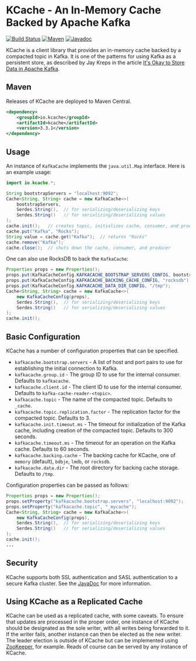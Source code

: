 # KCache - An In-Memory Cache Backed by Apache Kafka

[![Build Status][travis-shield]][travis-link]
[![Maven][maven-shield]][maven-link]
[![Javadoc][javadoc-shield]][javadoc-link]

[travis-shield]: https://travis-ci.org/rayokota/kcache.svg?branch=master
[travis-link]: https://travis-ci.org/rayokota/kcache
[maven-shield]: https://img.shields.io/maven-central/v/io.kcache/kcache.svg
[maven-link]: https://search.maven.org/#search%7Cga%7C1%7Cio.kcache
[javadoc-shield]: https://javadoc.io/badge/io.kcache/kcache.svg?color=blue
[javadoc-link]: https://javadoc.io/doc/io.kcache/kcache

KCache is a client library that provides an in-memory cache backed by a compacted topic in Kafka.  It is one of the patterns for using Kafka  as a persistent store, as described by Jay Kreps in the article [It's Okay to Store Data in Apache Kafka](https://www.confluent.io/blog/okay-store-data-apache-kafka/).

## Maven

Releases of KCache are deployed to Maven Central.

```xml
<dependency>
    <groupId>io.kcache</groupId>
    <artifactId>kcache</artifactId>
    <version>3.3.1</version>
</dependency>
```

## Usage

An instance of `KafkaCache` implements the `java.util.Map` interface.  Here is an example usage:

```java
import io.kcache.*;

String bootstrapServers = "localhost:9092";
Cache<String, String> cache = new KafkaCache<>(
    bootstrapServers,
    Serdes.String(),  // for serializing/deserializing keys
    Serdes.String()   // for serializing/deserializing values
);
cache.init();   // creates topic, initializes cache, consumer, and producer
cache.put("Kafka", "Rocks");
String value = cache.get("Kafka");  // returns "Rocks"
cache.remove("Kafka");
cache.close();  // shuts down the cache, consumer, and producer
```

One can also use RocksDB to back the `KafkaCache`:

```java
Properties props = new Properties();
props.put(KafkaCacheConfig.KAFKACACHE_BOOTSTRAP_SERVERS_CONFIG, bootstrapServers);
props.put(KafkaCacheConfig.KAFKACACHE_BACKING_CACHE_CONFIG, "rocksdb");
props.put(KafkaCacheConfig.KAFKACACHE_DATA_DIR_CONFIG, "/tmp");
Cache<String, String> cache = new KafkaCache<>(
    new KafkaCacheConfig(props),
    Serdes.String(),  // for serializing/deserializing keys
    Serdes.String()   // for serializing/deserializing values
);
cache.init();
```
## Basic Configuration

KCache has a number of configuration properties that can be specified.

- `kafkacache.bootstrap.servers` - A list of host and port pairs to use for establishing the initial connection to Kafka.
- `kafkacache.group.id` - The group ID to use for the internal consumer.  Defaults to `kafkacache`.
- `kafkacache.client.id` - The client ID to use for the internal consumer.  Defaults to `kafka-cache-reader-<topic>`.
- `kafkacache.topic` - The name of the compacted topic.  Defaults to `_cache`.
- `kafkacache.topic.replication.factor` - The replication factor for the compacted topic.  Defaults to 3.
- `kafkacache.init.timeout.ms` - The timeout for initialization of the Kafka cache, including creation of the compacted topic.  Defaults to 300 seconds.
- `kafkacache.timeout.ms` - The timeout for an operation on the Kafka cache.  Defaults to 60 seconds.
- `kafkacache.backing.cache` - The backing cache for KCache, one of `memory` (default), `bdbje`, `lmdb`, or `rocksdb`.
- `kafkacache.data.dir` - The root directory for backing cache storage.  Defaults to `/tmp`.

Configuration properties can be passed as follows:

```java
Properties props = new Properties();
props.setProperty("kafkacache.bootstrap.servers", "localhost:9092");
props.setProperty("kafkacache.topic", "_mycache");
Cache<String, String> cache = new KafkaCache<>(
    new KafkaCacheConfig(props),
    Serdes.String(),  // for serializing/deserializing keys
    Serdes.String()   // for serializing/deserializing values
);
cache.init();
...
```

## Security

KCache supports both SSL authentication and SASL authentication to a secure Kafka cluster.  See the [JavaDoc](https://static.javadoc.io/io.kcache/kcache/2.0.2/io/kcache/KafkaCacheConfig.html) for more information.

## Using KCache as a Replicated Cache

KCache can be used as a replicated cache, with some caveats.  To ensure that updates are processed in the proper order, one instance of KCache should be designated as the sole writer, with all writes being forwarded to it.  If the writer fails, another instance can then be elected as the new writer.  The leader election is outside of KCache but can be implemented using [ZooKeeper](https://zookeeper.apache.org/doc/current/recipes.html#sc_leaderElection), for example.  Reads of course can be served by any instance of KCache.
